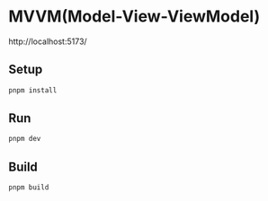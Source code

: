 # MVVM(Model-View-ViewModel)

http://localhost:5173/

## Setup

```bash
pnpm install
```

## Run

```bash
pnpm dev
```

## Build

```bash
pnpm build
```
